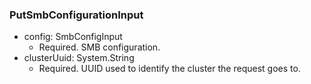 ### PutSmbConfigurationInput


- config: SmbConfigInput
  - Required. SMB configuration.
- clusterUuid: System.String
  - Required. UUID used to identify the cluster the request goes to.

